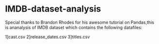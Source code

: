 # IMDB-dataset-analysis
Special thanks to Brandon Rhodes for his awesome tutorial on Pandas,this is ananalysis of IMDB dataset which contains the following datafiles:


1]cast.csv
2]release_dates.csv
3]titles.csv
